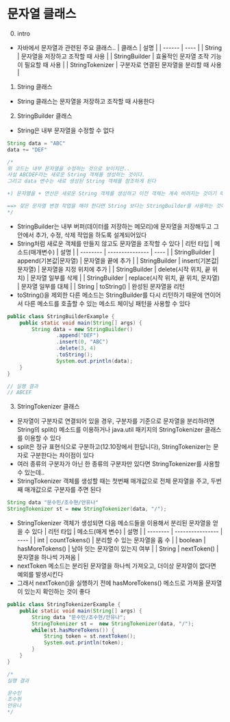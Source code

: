# 문자열 클래스

0. intro
- 자바에서 문자열과 관련된 주요 클래스..
| 클래스 | 설명 |
| ------ | ---- |
| String | 문자열을 저장하고 조작할 때 사용 |
| StringBuilder | 효율적인 문자열 조작 기능이 필요할 때 사용 |
| StringTokenizer | 구분자로 연결된 문자열을 분리할 때 사용 |


1. String 클래스
- String 클래스는 문자열을 저장하고 조작할 때 사용한다

2. StringBuilder 클래스
- String은 내부 문자열을 수정할 수 없다
``` java
String data = "ABC"
data += "DEF"

/*
위 코드는 내부 문자열을 수정하는 것으로 보이지만..
사실 ABCDEF라는 새로운 String 객체를 생성하는 것이다.
그리고 data 변수는 새로 생성된 String 객체를 참조하게 된다

+) 문자열을 + 연산은 새로운 String 객체를 생성하고 이전 객체는 계속 버려지는 것이기 때문에 효율성이 좋다고는 볼 수 있다 

==> 잦은 문자열 변경 작업을 해야 한다면 String 보다는 StringBuilder를 사용하는 것이 좋다
*/
```
- StringBuilder는 내부 버퍼(데이터를 저장하는 메모리)에 문자열을 저장해두고 그 안에서 추가, 수정, 삭제 작업을 하도록 설계되어있다
- String처럼 새로운 객체를 만들지 않고도 문자열을 조작할 수 있다
| 리턴 타입 | 메소드(매개변수) | 설명 |
| -------- | --------------- | ---- |
| StringBuilder | append(기본값|문자열) | 문자열을 끝에 추가 |
| StringBuilder | insert(기본값|문자열) | 문자열을 지정 위치에 추가 |
| StringBuilder | delete(시작 위치, 끝 위치) | 문자열 일부를 삭제 |
| StringBuilder | replace(시작 위치, 끝 위치, 문자열) | 문자열 일부를 대체 |
| String | toString() | 완성된 문자열을 리턴
- toString()을 제외한 다른 메소드는 StringBuilder를 다시 리턴하기 때문에 연이어서 다른 메소드를 호출할 수 있는 메소드 체이닝 패턴을 사용할 수 있다
``` java
public class StringBuilderExample {
    public static void main(String[] args) {
        String data = new StringBuilder()
                .append("DEF")
                .insert(0, "ABC")
                .delete(3, 4)
                .toString();
                System.out.println(data);
    }
}

// 실행 결과
// ABCEF
```


3. StringTokenizer 클래스
- 문자열이 구분자로 연결되어 있을 경우, 구분자를 기준으로 문자열을 분리하려면 String의 split() 메소드를 이용하거나 java.util  패키지의 StringTokenizer 클래스를 이용할 수 있다
- split은 정규 표현식으로 구분하고(12.10장에서 한답니다), StringTokenizer는 문자로 구분한다는 차이점이 있다
- 여러 종류의 구분자가 아닌 한 종류의 구분자만 있다면 StringTokenizer를 사용할 수 있는데..
- StringTokenizer 객체를 생성할 때는 첫번째 매개값으로 전체 문자열을 주고, 두번째 매개값으로 구분자를 주면 된다
``` java
String data "문수민/조수현/안유나"
StringTokenizer st = new StringTokenizer(data, "/");
```
- StringTokenizer 객체가 생성되면 다음 메소드들을 이용해서 분리된 문자열을 얻을 수 있다
| 리턴 타입 | 메소드(매게 변수) | 설명 |
| -------- | ---------------- | ---- |
| int | countTokens() | 분리할 수 있는 문자열을 홉 수 |
| boolean | hasMoreTokens() | 남아 잇는 문자열이 있는지 여부 | 
| String | nextToken() | 문자열을 하나씩 가져옴 |
- nextToken 메소드는 분리된 문자열을 하나씩 가져오고, 더이상 문자열이 없다면 예외를 발생시킨다
- 그래서 nextToken()을 실행하기 전에 hasMoreTokens() 메소드로 가져올 문자열이 있는지 확인하는 것이 좋다
``` java
public class StringTokenizerExample {
    public static void main(String[] args) {
        String data "문수민/조수현/안유나";
        StringTokenizer st =  new StringTokenizer(data, "/");
        while(st.hasMoreTokens()) {
            String token = st.nextToken();
            System.out.println(token);
        }
    }
}

/*
실행 결과

문수민
조수현
안유나
*/
```